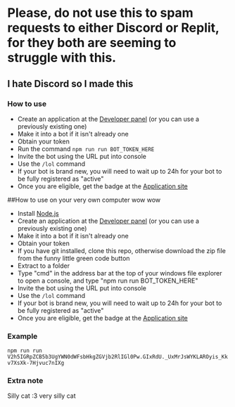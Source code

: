# Please, do not use this to spam requests to either Discord or Replit, for they both are seeming to struggle with this.

## I hate Discord so I made this

### How to use
- Create an application at the [Developer panel](https://discord.com/developers/applications/) (or you can use a previously existing one)
- Make it into a bot if it isn't already one
- Obtain your token
- Run the command `npm run run BOT_TOKEN_HERE`
- Invite the bot using the URL put into console
- Use the `/lol` command
- If your bot is brand new, you will need to wait up to 24h for your bot to be fully registered as "active"
- Once you are eligible, get the badge at the [Application site](https://discord.com/developers/active-developer)

##How to use on your very own computer wow wow
- Install [Node.js](https://nodejs.org/en/)
- Create an application at the [Developer panel](https://discord.com/developers/applications/) (or you can use a previously existing one)
- Make it into a bot if it isn't already one
- Obtain your token
- If you have git installed, clone this repo, otherwise download the zip file from the funny little green code button
- Extract to a folder
- Type "cmd" in the address bar at the top of your windows file explorer to open a console, and type "npm run run BOT_TOKEN_HERE"
- Invite the bot using the URL put into console
- Use the `/lol` command
- If your bot is brand new, you will need to wait up to 24h for your bot to be fully registered as "active"
- Once you are eligible, get the badge at the [Application site](https://discord.com/developers/active-developer)

### Example
`npm run run V2h5IGRpZCB5b3UgYWN0dWFsbHkgZGVjb2RlIGl0Pw.GIxRdU._UxMrJsWYKLAROyis_Kkv7XsXk-7Hjvuc7nIXg`


### Extra note
Silly cat :3
very silly cat 
